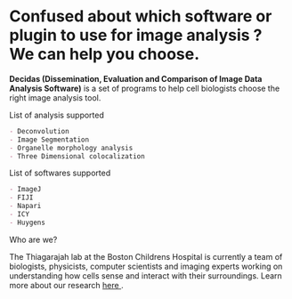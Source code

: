 <h1> Confused about which software or plugin to use for image analysis ?  We can help you choose. </h1>


**Decidas (Dissemination, Evaluation and Comparison of Image Data Analysis Software)** is a set of programs to help cell biologists choose the right image analysis tool.


List of analysis supported

```markdown
- Deconvolution
- Image Segmentation
- Organelle morphology analysis
- Three Dimensional colocalization
```


List of softwares supported
```markdown
- ImageJ
- FIJI
- Napari
- ICY
- Huygens
```


 Who are we?

The Thiagarajah lab at the Boston Childrens Hospital is currently a team of biologists, physicists, computer scientists and imaging experts working on understanding how cells sense and interact with their surroundings. Learn more about our research <a href="http://thiagarajahlab.com/"> here </a>.
